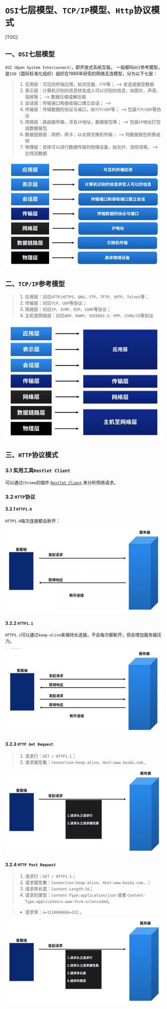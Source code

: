# `OSI`七层模型、`TCP/IP`模型、`Http`协议模式

[TOC]

## 一、`OSI`七层模型

`OSI（Open System Interconnect）`，即开放式系统互联。 一般都叫`OSI`参考模型，是`ISO`（国际标准化组织）组织在1985年研究的网络互连模型，分为以下七层：

> 1. 应用层：可见的终端应用，如浏览器、`FTP`等； --> 发送或接受数据
> 2. 表示层：计算机识别的信息转变成人可以识别的信息，如图片、声音、视频等； --> 数据压缩或解压缩
> 3. 会话层：传输端口和接收端口建立会话； -->
> 4. 传输层：传输数据的协议与端口，如`TCP/UDP`等； --> 包装`TCP/UDP`等协议
> 5. 网络层：路由器传输，涉及`IP`地址，数据报包等； --> 包装`IP`地址打包成数据报包
> 6. 数据链路层：网桥、网卡，以太网交换机传输； --> 将数据报包转换成帧
> 7. 物理层：具体可以进行数据传输的物理设备，如光纤、双绞线等。--> 比特流数据

![image](https://github.com/tianyalu/NetworkTheory/raw/master/show/network_seven_level_model.png)

## 二、`TCP/IP`参考模型

> 1. 应用层：对应`HTTP/HTTPS`、`DNS`、`FTP`、`TFTP`、`SMTP`、`Telnet`等；
> 2. 传输层：对应`TCP`、`UDP`等协议；
> 3. 网络层：对应`IP`、`ICMP`、`RIP`、`IGMP`等协议；
> 4. 主机至网络层：对应`ARP`、`RARP`、`IEEE802.3`、`PPP`、`CSMA/CD`等协议

![image](https://github.com/tianyalu/NetworkTheory/raw/master/show/network_four_level_model.png)

## 三、`HTTP`协议模式

### 3.1 实用工具`Restlet Client`

可以通过`Chrome`的插件 [`Restlet Client`](https://chrome.zzzmh.cn/info?token=aejoelaoggembcahagimdiliamlcdmfm) 来分析网络请求。

### 3.2 `HTTP`协议

#### 3.2.1 `HTTP1.0`

`HTTP1.0`每次连接都会断开：

![image](https://github.com/tianyalu/NetworkTheory/raw/master/show/http1.0.png)

#### 3.2.2 `HTTP1.1`

`HTTP1.1`可以通过`keep-alive`来保持长连接，不会每次都断开，但会增加服务器压力。

![image](https://github.com/tianyalu/NetworkTheory/raw/master/show/http1.1.png)

#### 3.2.3 `HTTP Get Request`

> 1. 请求行：`GET / HTTP1.1`；
> 2. 请求属性集：`Connection:keep-alive`、`Host:www.baidu.com`...

![image](https://github.com/tianyalu/NetworkTheory/raw/master/show/http_get_request.png)

#### 3.2.4 `HTTP Post Request`

> 1. 请求行：`GET / HTTP1.1`；
> 2. 请求属性集：`Connection:keep-alive`、`Host:www.baidu.com`...；
> 3. 请求体长度：`Content-Length:16`；
> 4. 请求的类型：`Content-Type:application/json` 或者 `Content-Type:applicaton/x-www-form-urlencoded`。

> * 请求体：`a=11188888&b=222` 。

![image](https://github.com/tianyalu/NetworkTheory/raw/master/show/http_post_request.png)

